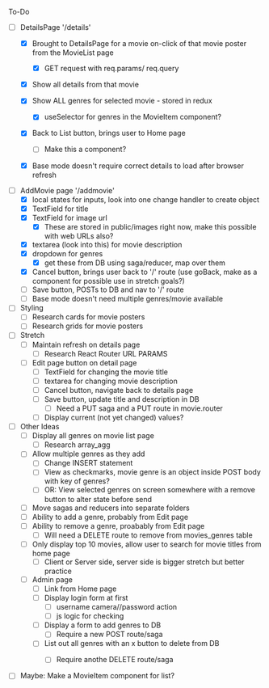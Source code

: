 To-Do
- [ ] DetailsPage '/details'
    - [x] Brought to DetailsPage for a movie on-click of that movie poster from the MovieList page
        - [x] GET request with req.params/ req.query
    - [x] Show all details from that movie
    - [x] Show ALL genres for selected movie - stored in redux
        - [x] useSelector for genres in the MovieItem component?
    - [x] Back to List button, brings user to Home page
        - [ ] Make this a component?
    - [x] Base mode doesn't require correct details to load after browser refresh


- [ ] AddMovie page '/addmovie'
    - [x] local states for inputs, look into one change handler to create object
    - [x] TextField for title
    - [x] TextField for image url
        - [x] These are stored in public/images right now, make this possible with web URLs also?
    - [x] textarea (look into this) for movie description
    - [x] dropdown for genres
        - [x] get these from DB using saga/reducer, map over them
    - [x] Cancel button, brings user back to '/' route (use goBack, make as a component for possible use in stretch goals?)
    - [ ] Save button, POSTs to DB and nav to '/' route
    - [ ] Base mode doesn't need multiple genres/movie available

- [ ] Styling
    - [ ] Research cards for movie posters
    - [ ] Research grids for movie posters

- [ ] Stretch
    - [ ] Maintain refresh on details page
        - [ ] Research React Router URL PARAMS
    - [ ] Edit page button on detail page
        - [ ] TextField for changing the movie title
        - [ ] textarea for changing movie description
        - [ ] Cancel button, navigate back to details page
        - [ ] Save button, update title and description in DB
            - [ ] Need a PUT saga and a PUT route in movie.router
        - [ ] Display current (not yet changed) values?

- [ ] Other Ideas
    - [ ] Display all genres on movie list page
        - [ ] Research array_agg
    - [ ] Allow multiple genres as they add
        - [ ] Change INSERT statement
        - [ ] View as checkmarks, movie genre is an object inside POST body with key of genres?
        - [ ] OR: View selected genres on screen somewhere with a remove button to alter state before send
    - [ ] Move sagas and reducers into separate folders
    - [ ] Ability to add a genre, probably from Edit page
    - [ ] Ability to remove a genre, proabably from Edit page
        - [ ] Will need a DELETE route to remove from movies_genres table
    - [ ] Only display top 10 movies, allow user to search for movie titles from home page
        - [ ] Client or Server side, server side is bigger stretch but better practice
    - [ ] Admin page
        - [ ] Link from Home page
        - [ ] Display login form at first
            - [ ] username camera//password action
            - [ ] js logic for checking
        - [ ] Display a form to add genres to DB
            - [ ] Require a new POST route/saga
        - [ ] List out all genres with an x button to delete from DB
            - [ ] Require anothe DELETE route/saga




- [ ] Maybe: Make a MovieItem component for list?